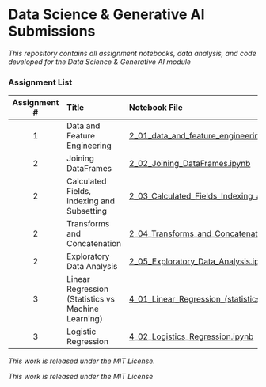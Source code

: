 # Data Science & Generative AI Submissions
  *This repository contains all assignment notebooks, data analysis, and code developed for the Data Science & Generative AI module*
  
### Assignment List


| Assignment # | Title | Notebook File |
|:-------------:|:------|:--------------|
| 1 | Data and Feature Engineering | [2_01_data_and_feature_engineering_in_pandas_COMPLETED.ipynb](2_01_data_and_feature_engineering_in_pandas_COMPLETED.ipynb) |
| 2 | Joining DataFrames | [2_02_Joining_DataFrames.ipynb](2_02_Joining_DataFrames.ipynb) |
| 2 | Calculated Fields, Indexing and Subsetting | [2_03_Calculated_Fields_Indexing_and_Subsetting.ipynb](2_03_Calculated_Fields_Indexing_and_Subsetting.ipynb) |
| 2 | Transforms and Concatenation | [2_04_Transforms_and_Concatenation.ipynb](2_04_Transforms_and_Concatenation.ipynb) |
| 2 | Exploratory Data Analysis | [2_05_Exploratory_Data_Analysis.ipynb](2_05_Exploratory_Data_Analysis.ipynb) |
| 3 | Linear Regression (Statistics vs Machine Learning) | [4_01_Linear_Regression_(statistics_vs_machine_learning).ipynb](4_01_Linear_Regression_(statistics_vs_machine_learning).ipynb) |
| 3 | Logistic Regression | [4_02_Logistics_Regression.ipynb](4_02_Logistics_Regression.ipynb) |

*This work is released under the MIT License.*



  *This work is released under the MIT License*

